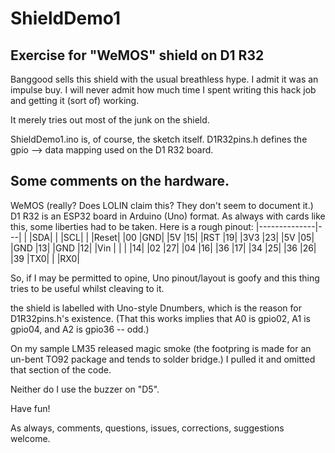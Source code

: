 # ShieldDemo1

## Exercise for "WeMOS" shield on D1 R32

Banggood sells this shield with the usual breathless hype.
I admit it was an impulse buy. I will never admit how much time I spent writing this hack job and getting it (sort of) working.

It merely tries out most of the junk on the shield.

ShieldDemo1.ino is, of course, the sketch itself.
D1R32pins.h defines the gpio --> data mapping used on the D1 R32 board.

## Some comments on the hardware.

WeMOS (really? Does LOLIN claim this? They don't seem to document it.) D1 R32 is an ESP32 board in Arduino (Uno) format. 
As always with cards like this, some liberties had to be taken. Here is a rough pinout:
|--------------|---|
|              |SDA|
|              |SCL|
|              |Reset|
|00            |GND|
|5V            |15|
|RST           |19|
|3V3           |23|
|5V            |05|
|GND           |13|
|GND           |12|
|Vin           |  |
|              |14|
|02            |27|
|04            |16|
|36            |17|
|34            |25|
|36            |26|
|39            |TX0|
|              |RX0|
              
So, if I may be permitted to opine, Uno pinout/layout is goofy and this thing tries to be useful whilst cleaving to it.

the shield is labelled with Uno-style Dnumbers, which is the reason for D1R32pins.h's existence.
(That this works implies that A0 is gpio02, A1 is gpio04, and A2 is gpio36 -- odd.)

On my sample LM35 released magic smoke (the footpring is made for an un-bent TO92 package and tends to solder bridge.)
I pulled it and omitted that section of the code.

Neither do I use the buzzer on "D5".

Have fun!

As always, comments, questions, issues, corrections, suggestions welcome.
